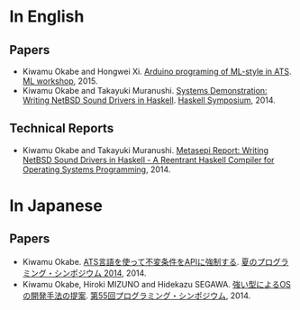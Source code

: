 # In English

## Papers

* Kiwamu Okabe and Hongwei Xi. [Arduino programing of ML-style in ATS](doc/metasepi-icfp2015-arduino-ats.pdf). [ML workshop](http://www.mlworkshop.org/ml2015), 2015.
* Kiwamu Okabe and Takayuki Muranushi. [Systems Demonstration: Writing NetBSD Sound Drivers in Haskell](doc/metasepi-icfp2014-demo.pdf). [Haskell Symposium](http://www.haskell.org/haskell-symposium/2014/), 2014.

## Technical Reports

* Kiwamu Okabe and Takayuki Muranushi. [Metasepi Report: Writing NetBSD Sound Drivers in Haskell - A Reentrant Haskell Compiler for Operating Systems Programming](doc/metasepi-icfp2014.pdf), 2014.

# In Japanese

## Papers

* Kiwamu Okabe. [ATS言語を使って不変条件をAPIに強制する](doc/20141101_prosym_summer2014.pdf). [夏のプログラミング・シンポジウム 2014](http://prosym.github.io/sprosym2014/), 2014.
* Kiwamu Okabe, Hiroki MIZUNO and Hidekazu SEGAWA. [強い型によるOSの開発手法の提案](doc/20140110_prosym55.pdf). [第55回プログラミング・シンポジウム](http://www.ipsj.or.jp/prosym/55/55CFA.html), 2014.
